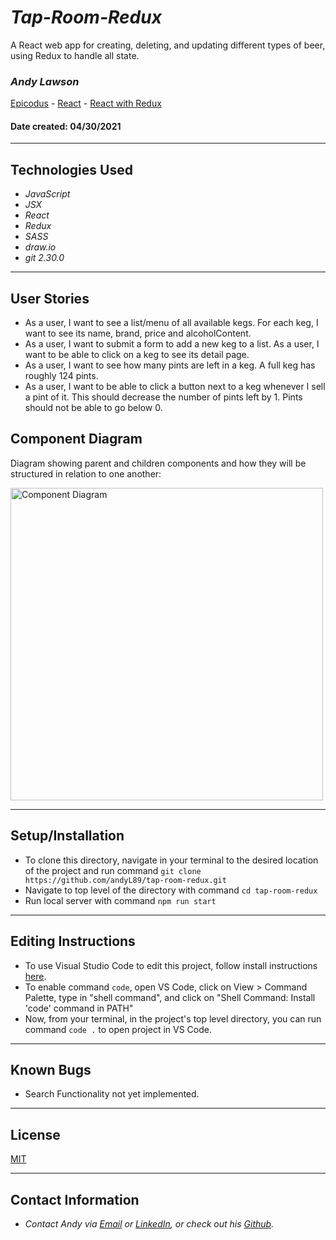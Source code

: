 # _Tap-Room-Redux_
A React web app for creating, deleting, and updating different types of beer, using Redux to handle all state.

### _**Andy Lawson**_

[Epicodus](https://www.epicodus.com/) - [React](https://www.learnhowtoprogram.com/react) - [React with Redux](https://www.learnhowtoprogram.com/react/react-with-redux)


#### Date created: 04/30/2021

---

## Technologies Used

* _JavaScript_
* _JSX_
* _React_
* _Redux_
* _SASS_
* _draw.io_
* _git 2.30.0_

---

## User Stories

* As a user, I want to see a list/menu of all available kegs. For each keg, I want to see its name, brand, price and alcoholContent.
* As a user, I want to submit a form to add a new keg to a list.
As a user, I want to be able to click on a keg to see its detail page.
* As a user, I want to see how many pints are left in a keg. A full keg has roughly 124 pints.
* As a user, I want to be able to click a button next to a keg whenever I sell a pint of it. This should decrease the number of pints left by 1. Pints should not be able to go below 0.

## Component Diagram
Diagram showing parent and children components and how they will be structured in relation to one another:
<div><img src="src/img/diagram.png" alt="Component Diagram" width = 500 ></div>

---

## Setup/Installation

* To clone this directory, navigate in your terminal to the desired location of the project and run command `git clone https://github.com/andyL89/tap-room-redux.git`
* Navigate to top level of the directory with command `cd tap-room-redux`
* Run local server with command `npm run start`

---

## Editing Instructions

* To use Visual Studio Code to edit this project, follow install instructions [here](https://code.visualstudio.com/).
* To enable command `code`, open VS Code, click on View > Command Palette, type in "shell command", and click on "Shell Command: Install 'code' command in PATH"
* Now, from your terminal, in the project's top level directory, you can run command `code .` to open project in VS Code.

---

## Known Bugs

* Search Functionality not yet implemented.

---

## License

[MIT](LICENSE.txt)

---

## Contact Information

* _Contact Andy via [Email](mailto:alawson89@gmail.com) or [LinkedIn](https://www.linkedin.com/in/andrew-lawson-dev/), or check out his [Github](https://github.com/andyL89)._